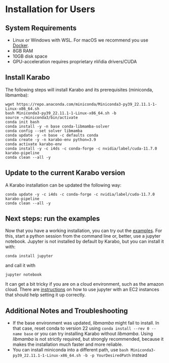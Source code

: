 # Installation for Users

## System Requirements
- Linux or Windows with WSL. For macOS we recommend you use [Docker](container.html).
- 8GB RAM
- 10GB disk space
- GPU-acceleration requires proprietary nVidia drivers/CUDA

## Install Karabo
The following steps will install Karabo and its prerequisites (miniconda, libmamba):
```
wget https://repo.anaconda.com/miniconda/Miniconda3-py39_22.11.1-1-Linux-x86_64.sh
bash Miniconda3-py39_22.11.1-1-Linux-x86_64.sh -b
source ~/miniconda3/bin/activate
conda init bash
conda install -y -n base conda-libmamba-solver
conda config --set solver libmamba
conda update -y -n base -c defaults conda
conda create -y -n karabo-env python=3.9
conda activate karabo-env
conda install -y -c i4ds -c conda-forge -c nvidia/label/cuda-11.7.0 karabo-pipeline
conda clean --all -y
```

## Update to the current Karabo version
A Karabo installation can be updated the following way:
```
conda update -y -c i4ds -c conda-forge -c nvidia/label/cuda-11.7.0 karabo-pipeline
conda clean --all -y
```

## Next steps: run the examples
Now that you have a working installation, 
you can try out the [examples](examples/examples.md). For this, start a python session 
from the command line 
or, better, use a jupyter notebook. 
Jupyter is not installed by default by Karabo, but you
can install it with:
```
conda install jupyter
```
and call it with 
```
jupyter notebook
```
It can get a bit tricky if you are on a cloud environment, such as the amazon cloud. 
There are 
[instructions](https://towardsdatascience.com/setting-up-and-using-jupyter-notebooks-on-aws-61a9648db6c5) on how to use jupyter with an EC2 instances that should help setting
it up correctly. 

## Additional Notes and Troubleshooting
- If the base environment was updated, *libmamba* might fail to install. In that case, reset conda to version 22 using `conda install --rev 0 --name base` or you can try installing Karabo without *libmamba*. Using *libmamba* is not strictly required, but strongly recommended, because it makes the installation much faster and more reliable.
- You can install miniconda into a different path, use ```bash Miniconda3-py39_22.11.1-1-Linux-x86_64.sh -b -p YourDesiredPath``` instead
